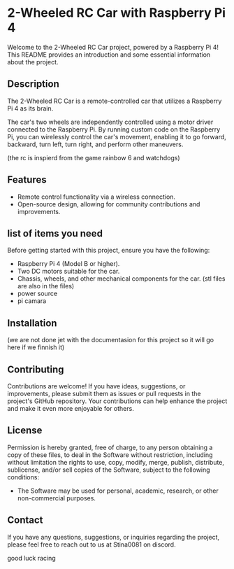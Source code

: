 # 2-Wheeled RC Car with Raspberry Pi 4
Welcome to the 2-Wheeled RC Car project, powered by a Raspberry Pi 4! This README provides an introduction and some essential information about the project.

## Description

The 2-Wheeled RC Car is a remote-controlled car that utilizes a Raspberry Pi 4 as its brain. 

The car's two wheels are independently controlled using a motor driver connected to the Raspberry Pi. By running custom code on the Raspberry Pi, you can wirelessly control the car's movement, enabling it to go forward, backward, turn left, turn right, and perform other maneuvers.

(the rc is inspierd from the game rainbow 6 and watchdogs)

## Features

- Remote control functionality via a wireless connection.
- Open-source design, allowing for community contributions and improvements.

## list of items you need

Before getting started with this project, ensure you have the following:

- Raspberry Pi 4 (Model B or higher).
- Two DC motors suitable for the car.
- Chassis, wheels, and other mechanical components for the car. (stl files are also in the files)
- power source
- pi camara

## Installation

(we are not done jet with the documentasion for this project so it will go here if we finnish it)



## Contributing

Contributions are welcome! If you have ideas, suggestions, or improvements, please submit them as issues or pull requests in the project's GitHub repository. Your contributions can help enhance the project and make it even more enjoyable for others.

## License


Permission is hereby granted, free of charge, to any person obtaining a copy of these files, to deal in the Software without restriction,
including without limitation the rights to use, copy, modify, merge, publish, distribute, sublicense,
and/or sell copies of the Software, subject to the following conditions:

- The Software may be used for personal, academic, research, or other non-commercial purposes.



## Contact

If you have any questions, suggestions, or inquiries regarding the project, please feel free to reach out to us at Stina0081 on discord.



good luck racing
